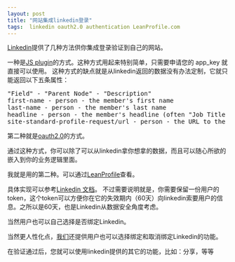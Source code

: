 ```yaml
---
layout: post
title: "网站集成linkedin登录"
tags:  linkedin oauth2.0 authentication LeanProfile.com
---
```


<a href='http://www.linkedin.com'>Linkedin</a>提供了几种方法供你集成登录验证到自己的网站。

一种是<a href='https://developer.linkedin.com/documents/sign-linkedin'>JS plugin</a>的方式。这种方式用起来特别简单，只需要申请您的 app_key 就直接可以使用。
这种方式的缺点就是从linkedin返回的数据没有办法定制，它就只能返回以下五条属性：

<pre>
"Field" - "Parent Node" - "Description"
first-name - person - the member's first name
last-name - person - the member's last name
headline - person - the member's headline (often "Job Title at Company")
site-standard-profile-request/url - person - the URL to the member's authenticated profile on LinkedIn (requires a login to be viewed, unlike public profiles)
</pre>

第二种就是<a href='https://developer.linkedin.com/documents/authentication'>oauth2.0</a>的方式。

通过这种方式，你可以除了可以从linkedin拿你想拿的数据，而且可以随心所欲的嵌入到你的业务逻辑里面。

<p>
</p>
我就是用的第二种。可以通过<a href='http://www.leanprofile.com'>LeanProfile</a>查看。

具体实现可以参考<a href='https://developer.linkedin.com/documents/authentication'>Linkedin 文档</a>。 不过需要说明就是，你需要保留一份用户的token，这个token可以方便你在它的失效期内（60天）向linkedin索要用户的信息。之所以是60天，也是Linkedin从数据安全角度考虑。

当然用户也可以自己选择是否绑定Linkedin。

当然更人性化点，<a href='http://www.leanprofile.com'>我们</a>还提供用户也可以选择绑定和取消绑定Linkedin的功能。


在验证通过后，您就可以使用linkedin提供的其它的功能，比如：分享，等等
